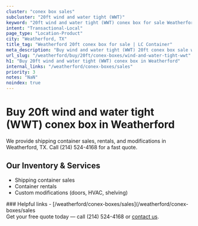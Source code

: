 ```yaml
---
cluster: "conex box sales"
subcluster: "20ft wind and water tight (WWT)"
keyword: "20ft wind and water tight (WWT) conex box for sale Weatherford, TX"
intent: "Transactional-Local"
page_type: "Location-Product"
city: "Weatherford, TX"
title_tag: "Weatherford 20ft conex box for sale | LC Container"
meta_description: "Buy wind and water tight (WWT) 20ft conex box sale with local delivery in Weatherford, TX. LC Container — local Since 2003. Request a fast quote today."
url_slug: "/weatherford/buy/20ft/conex-boxes/wind-and-water-tight-wwt"
h1: "Buy 20ft wind and water tight (WWT) conex box in Weatherford"
internal_links: "/weatherford/conex-boxes/sales"
priority: 3
notes: "NaN"
noindex: true
---
```


# Buy 20ft wind and water tight (WWT) conex box in Weatherford

We provide shipping container sales, rentals, and modifications in Weatherford, TX. Call (214) 524-4168 for a fast quote.

## Our Inventory & Services
- Shipping container sales
- Container rentals
- Custom modifications (doors, HVAC, shelving)

<div data-section="internal-links">
### Helpful links
- [/weatherford/conex-boxes/sales](/weatherford/conex-boxes/sales
</div>

<div data-section="cta">
Get your free quote today — call (214) 524-4168 or <a href="/contact">contact us</a>.
</div>

<script type="application/ld+json">{"@context":"https://schema.org","@type":"FAQPage","mainEntity":[{"@type":"Question","name":"How much does delivery cost in Weatherford, TX?","acceptedAnswer":{"@type":"Answer","text":"Delivery costs vary by distance and container size. Most deliveries in Weatherford, TX range from $150-$300. Call (214) 524-4168 for an exact quote based on your specific location."}},{"@type":"Question","name":"Do you offer financing or payment plans?","acceptedAnswer":{"@type":"Answer","text":"We accept major credit cards, checks, and can discuss commercial terms for bulk purchases. Call (214) 524-4168 to discuss options."}},{"@type":"Question","name":"Can you customize containers in Weatherford, TX?","acceptedAnswer":{"@type":"Answer","text":"Yes — we perform modifications like doors, HVAC, insulation, and shelving. Request a custom quote at (214) 524-4168 or via our contact form."}}]}</script>
